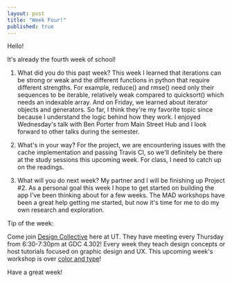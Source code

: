```yaml
---
layout: post
title: "Week Four!"
published: true
---
```

Hello! 

It's already the fourth week of school!

1. What did you do this past week?
	This week I learned that iterations can be strong or weak and the different functions in python that require different strengths. For example, reduce() and rmse() need only their sequences to be iterable, relatively weak compared to quicksort() which needs an indexable array. And on Friday, we learned about iterator objects and generators. So far, I think they're my favorite topic since because I understand the logic behind how they work. I enjoyed Wednesday's talk with Ben Porter from Main Street Hub and I look forward to other talks during the semester.

2. What's in your way?
	For the project, we are encountering issues with the cache implementation and passing Travis CI, so we'll definitely be there at the study sessions this upcoming week. For class, I need to catch up on the readings.

3. What will you do next week?
	My partner and I will be finishing up Project #2. As a personal goal this week I hope to get started on building the app I've been thinking about for a few weeks. The MAD workshops have been a great help getting me started, but now it's time for me to do my own research and exploration.

Tip of the week: 

Come join [Design Collective](https://www.facebook.com/groups/dsgncoll/) here at UT. They have meeting every Thursday from 6:30-7:30pm at GDC 4.302! Every week they teach design concepts or host tutorials focused on graphic design and UX. This upcoming week's workshop is over [color and type](https://www.facebook.com/events/949878165101574/)!

Have a great week!
